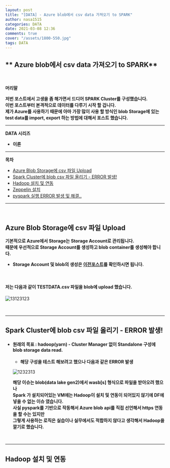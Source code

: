 ```yaml
---
layout: post
title: "[DATA] - Azure blob에서 csv data 가져오기 to SPARK"
author: nasa1515
categories: DATA
date: 2021-03-08 12:36
comments: true
cover: "/assets/1800-550.jpg"
tags: DATA
---
```




## ** Azure blob에서 csv data 가져오기 to SPARK**


<br/>

**머리말**  

**저번 포스트에서 고생을 좀 해가면서 드디어 SPARK Cluster를 구성했습니다.**  
**이번 포스트부터 본격적으로 데이터를 다루기 시작 할 겁니다.**  
**제가 Azure를 사용하기 때문에 아마 가장 많이 사용 할 방식인 blob Storage에 있는**  
**test data를 import, export 하는 방법에 대해서 포스트 했습니다.**  






  


 
---

**DATA 시리즈**

* **이론**


---



**목차**


- [Azure Blob Storage에 csv 파일 Upload](#a1)
- [Spark Cluster에 blob csv 파일 올리기 - ERROR 발생!](#a2)
- [Hadoop 설치 및 연동](#a3)
- [Zeppelin 설치](#a4)
- [pyspark 실행 ERROR 발생 및 해결..](#a5)

--- 

<br/>

## **Azure Blob Storage에 csv 파일 Upload**   <a name="a1"></a>   

**기본적으로 Azure에서 Storage는 Storage Account로 관리됩니다.**  
**때문에 우선적으로 Storage Account를 생성하고 blob container를 생성해야 합니다.**  

* **Storage Account 및 blob의 생성은 [이전포스트](https://nasa1515.github.io/azure/2021/02/08/AZURE-Storageservice.html#a2)를 확인하시면 됩니다.**  

<br/>

#### **저는 다음과 같이 TESTDATA.csv 파일을 blob에 upload 했습니다.**  

![13123123](https://user-images.githubusercontent.com/69498804/110274941-64466100-8013-11eb-8357-ca245d5c6d2f.JPG)


<br/>

---

## **Spark Cluster에 blob csv 파일 올리기 - ERROR 발생!**    <a name="a2"></a> 


* #### **원래의 목표 : hadoop(yarn) - Cluster Manager 없이 Standalone 구성에 blob storage data read.**

    * **해당 구성을 테스트 해보려고 했으나 다음과 같은 ERROR 발생**  

    ![1232313](https://user-images.githubusercontent.com/69498804/110295613-a8962900-8034-11eb-8639-d665dc057275.JPG)


    **해당 이슈는 blob(data lake gen2)에서 wasb[s] 형식으로 파일을 받아오려 했으나**  
    **Spark 가 설치되어있는 VM에는 Hadoop이 설치 및 연동이 되어있지 않기에 DF에 넣을 수 없는 이슈 였습니다.**  
    **사실 pyspark를 기반으로 작동해서 Azure blob api를 직접 선언해서 https 연동을 할 수는 있지만**  
    **그렇게 사용하는 로직은 실습이나 실무에서도 적합하지 않다고 생각해서 Hadoop을 깔기로 했습니다.**  

<br/>

---


## **Hadoop 설치 및 연동**    <a name="a3"></a> 
 